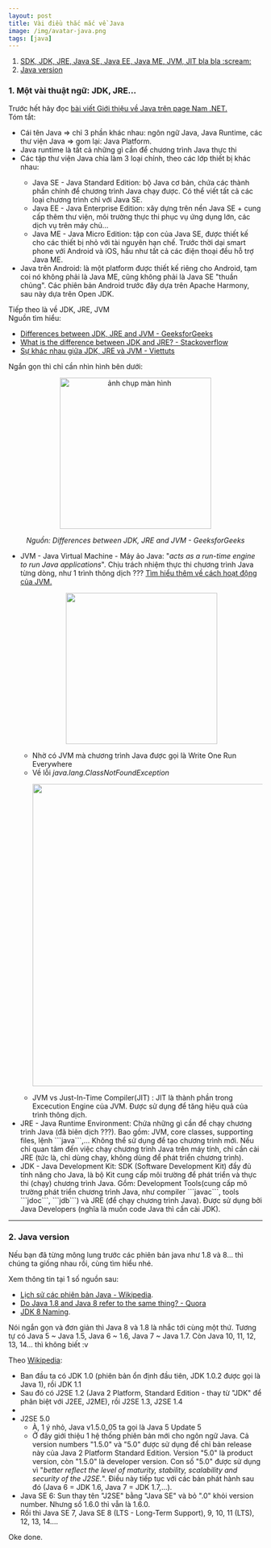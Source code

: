 ```yaml
---
layout: post
title: Vài điều thắc mắc về Java
image: /img/avatar-java.png
tags: [java]
---
```


<ol>
  <li><a href="#1-some-key-word">SDK, JDK, JRE, Java SE, Java EE, Java ME, JVM, JIT bla bla :scream:</a></li>
  <li><a href="#2-java-version">Java version</a></li>
</ol>


<div id="1-some-key-word"></div>

### 1. Một vài thuật ngữ: JDK, JRE...

Trước hết hãy đọc <a href="https://www.facebook.com/namdotnet/posts/1400347743483571" target="_blank">bài viết Giới thiệu về Java trên page Nam .NET.</a>  
Tóm tắt:
<ul>
  <li>Cái tên Java => chỉ 3 phần khác nhau: ngôn ngữ Java, Java Runtime, các thư viện Java => gom lại: Java Platform.</li>
  <li>Java runtime là tất cả những gì cần để chương trình Java thực thi</li>
  <li>Các tập thư viện Java chia làm 3 loại chính, theo các lớp thiết bị khác nhau:</li>
  <ul>
    <li>Java SE - Java Standard Edition: bộ Java cơ bản, chứa các thành phần chính để chương trình Java chạy được. Có thể viết tất cả các loại chương trình chỉ với Java SE.</li>
    <li>Java EE - Java Enterprise Edition: xây dựng trên nền Java SE + cung cấp thêm thư viện, môi trường thực thi phục vụ ứng dụng lớn, các dịch vụ trên máy chủ...</li>
    <li>Java ME - Java Micro Edition: tập con của Java SE, được thiết kế cho các thiết bị nhỏ với tài nguyên hạn chế. Trước thời dại smart phone với Android và iOS, hầu như tất cả các điện thoại đều hỗ trợ Java ME.</li>
  </ul>
  <li> Java trên Android: là một platform được thiết kế riêng cho Android, tạm coi nó không phải là Java ME, cũng không phải là Java SE "thuần chủng". Các phiên bản Android trước đây dựa trên Apache Harmony, sau này dựa trên Open JDK.</li>
 </ul>

Tiếp theo là về JDK, JRE, JVM  
Nguồn tìm hiểu:
<ul>
  <li><a href="https://www.geeksforgeeks.org/differences-jdk-jre-jvm/">Differences between JDK, JRE and JVM - GeeksforGeeks</a></li>
  <li><a href="https://stackoverflow.com/questions/1906445/what-is-the-difference-between-jdk-and-jre">What is the difference between JDK and JRE? - Stackoverflow</a></li>
  <li><a href="https://viettuts.vn/java/su-khac-nhau-giua-jdk-jre-va-jvm">Sự khác nhau giữa JDK, JRE và JVM - Viettuts</a></li>
</ul>  
Ngắn gọn thì chỉ cần nhìn hình bên dưới:
<p align="center">
 <img src="https://media.geeksforgeeks.org/wp-content/uploads/JDK_JRE_JVM_x.jpg" alt="ảnh chụp màn hình" width="300">
</p>
<p align="center">
 <i>Nguồn: Differences between JDK, JRE and JVM - GeeksforGeeks</i>
</p>
<ul>
  <li>JVM - Java Virtual Machine - Máy ảo Java: "<i>acts as a run-time engine to run Java applications</i>". Chịu trách nhiệm thực thi chương trình Java từng dòng, như 1 trình thông dịch ??? <a href="https://www.geeksforgeeks.org/jvm-works-jvm-architecture/">Tìm hiểu thêm về cách hoạt động của JVM.</a></li>
  <p align="center">
    <img src="https://media.geeksforgeeks.org/wp-content/uploads/jvm-3.jpg" width="300">
  </p>
  <ul>
    <li>Nhờ có JVM mà chương trình Java được gọi là Write One Run Everywhere</li>
    <li>Về lỗi <i>java.lang.ClassNotFoundException</i></li>
    <p align="center">
      <img src="https://user-images.githubusercontent.com/61912505/108597585-5f02d880-73bc-11eb-8220-37ae041f99f3.png" width="600">
    </p>
    <li>JVM vs Just-In-Time Compiler(JIT) : JIT là thành phần trong Excecution Engine của JVM. Được sử dụng để tăng hiệu quả của trình thông dịch.</li>
  </ul>
  <li>JRE - Java Runtime Environment: Chứa những gì cần để chạy chương trình Java (đã biên dịch ???). Bao gồm: JVM, core classes, supporting files, lệnh ```java```,... Không thể sử dụng để tạo chương trình mới. Nếu chỉ quan tâm đến việc chạy chương trình Java trên máy tính, chỉ cần cài JRE (tức là, chỉ dùng chạy, không dùng để phát triển chương trình).</li>
  <li>JDK - Java Development Kit: SDK (Software Development Kit) đầy đủ tính năng cho Java, là bộ Kit cung cấp môi trường để phát triển và thực thi (chạy) chương trình Java. Gồm: Development Tools(cung cấp mô trường phát triển chương trình Java, như compiler ```javac```, tools ```jdoc```, ```jdb```) và JRE (để chạy chương trình Java). Được sử dụng bởi Java Developers (nghĩa là muốn code Java thì cần cài JDK).</li>
</ul>

---

<div id="2-java-version"></div>

### 2. Java version

Nếu bạn đã từng mông lung trước các phiên bản java như 1.8 và 8... thì chúng ta giống nhau rồi, cùng tìm hiểu nhé. 

Xem thông tin tại 1 số nguồn sau:
<ul>
  <li><a href="https://en.wikipedia.org/wiki/Java_version_history">Lịch sử các phiên bản Java - Wikipedia</a>.</li>
  <li><a href="https://www.quora.com/Do-Java-1-8-and-Java-8-refer-to-the-same-thing">Do Java 1.8 and Java 8 refer to the same thing? - Quora</a></li>
  <li><a href="https://www.oracle.com/java/technologies/javase/jdk8-naming.html">JDK 8 Naming</a>.</li>
</ul>

Nói ngắn gọn và đơn giản thì Java 8 và 1.8 là nhắc tới cùng một thứ. Tương tự có Java 5 ~ Java 1.5, Java 6 ~ 1.6, Java 7 ~ Java 1.7. Còn Java 10, 11, 12, 13, 14... thì không biết :v

Theo <a href="https://en.wikipedia.org/wiki/Java_version_history">Wikipedia</a>:
<ul>
  <li>Ban đầu ta có JDK 1.0 (phiên bản ổn định đầu tiên, JDK 1.0.2 được gọi là Java 1), rồi JDK 1.1</li>
  <li>Sau đó có J2SE 1.2 (Java 2 Platform, Standard Edition - thay từ "JDK" để phân biệt với J2EE, J2ME), rồi J2SE 1.3, J2SE 1.4<li>
  <li>J2SE 5.0
  <ul>
    <li>À, 1 ý nhỏ, Java v1.5.0_05 ta gọi là Java 5 Update 5</li>
    <li>Ở đây giới thiệu 1 hệ thống phiên bản mới cho ngôn ngữ Java. Cả version numbers "1.5.0" và "5.0" được sử dụng để chỉ bản release này của Java 2 Platform Standard Edition. Version "5.0" là product version, còn "1.5.0" là developer version. Con số "5.0" được sử dụng vì "<i>better reflect the level of maturity, stability, scalability and security of the J2SE.</i>". Điều này tiếp tục với các bản phát hành sau đó (Java 6 = JDK 1.6, Java 7 = JDK 1.7,...).
  </ul>
  <li>Java SE 6: Sun thay tên "J2SE" bằng "Java SE" và bỏ ".0" khỏi version number. Nhưng số 1.6.0 thì vẫn là 1.6.0.</li>
  <li>Rồi thì Java SE 7, Java SE 8 (LTS - Long-Term Support), 9, 10, 11 (LTS), 12, 13, 14....
</ul>

Oke done.












 
